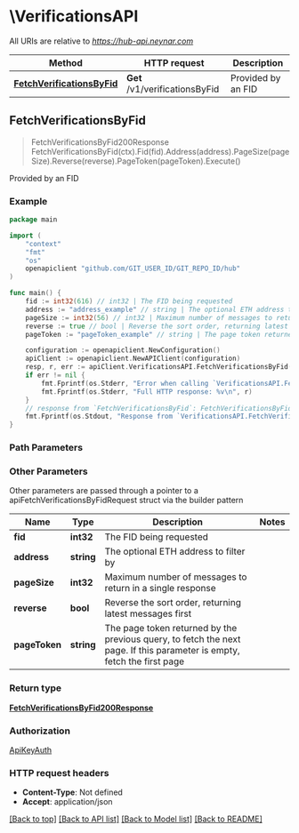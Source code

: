 # \VerificationsAPI

All URIs are relative to *https://hub-api.neynar.com*

Method | HTTP request | Description
------------- | ------------- | -------------
[**FetchVerificationsByFid**](VerificationsAPI.md#FetchVerificationsByFid) | **Get** /v1/verificationsByFid | Provided by an FID



## FetchVerificationsByFid

> FetchVerificationsByFid200Response FetchVerificationsByFid(ctx).Fid(fid).Address(address).PageSize(pageSize).Reverse(reverse).PageToken(pageToken).Execute()

Provided by an FID



### Example

```go
package main

import (
	"context"
	"fmt"
	"os"
	openapiclient "github.com/GIT_USER_ID/GIT_REPO_ID/hub"
)

func main() {
	fid := int32(616) // int32 | The FID being requested
	address := "address_example" // string | The optional ETH address to filter by (optional)
	pageSize := int32(56) // int32 | Maximum number of messages to return in a single response (optional)
	reverse := true // bool | Reverse the sort order, returning latest messages first (optional)
	pageToken := "pageToken_example" // string | The page token returned by the previous query, to fetch the next page. If this parameter is empty, fetch the first page (optional)

	configuration := openapiclient.NewConfiguration()
	apiClient := openapiclient.NewAPIClient(configuration)
	resp, r, err := apiClient.VerificationsAPI.FetchVerificationsByFid(context.Background()).Fid(fid).Address(address).PageSize(pageSize).Reverse(reverse).PageToken(pageToken).Execute()
	if err != nil {
		fmt.Fprintf(os.Stderr, "Error when calling `VerificationsAPI.FetchVerificationsByFid``: %v\n", err)
		fmt.Fprintf(os.Stderr, "Full HTTP response: %v\n", r)
	}
	// response from `FetchVerificationsByFid`: FetchVerificationsByFid200Response
	fmt.Fprintf(os.Stdout, "Response from `VerificationsAPI.FetchVerificationsByFid`: %v\n", resp)
}
```

### Path Parameters



### Other Parameters

Other parameters are passed through a pointer to a apiFetchVerificationsByFidRequest struct via the builder pattern


Name | Type | Description  | Notes
------------- | ------------- | ------------- | -------------
 **fid** | **int32** | The FID being requested | 
 **address** | **string** | The optional ETH address to filter by | 
 **pageSize** | **int32** | Maximum number of messages to return in a single response | 
 **reverse** | **bool** | Reverse the sort order, returning latest messages first | 
 **pageToken** | **string** | The page token returned by the previous query, to fetch the next page. If this parameter is empty, fetch the first page | 

### Return type

[**FetchVerificationsByFid200Response**](FetchVerificationsByFid200Response.md)

### Authorization

[ApiKeyAuth](../README.md#ApiKeyAuth)

### HTTP request headers

- **Content-Type**: Not defined
- **Accept**: application/json

[[Back to top]](#) [[Back to API list]](../README.md#documentation-for-api-endpoints)
[[Back to Model list]](../README.md#documentation-for-models)
[[Back to README]](../README.md)

